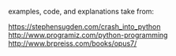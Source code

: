 
examples, code, and explanations take from:

https://stephensugden.com/crash_into_python
http://www.programiz.com/python-programming
http://www.brpreiss.com/books/opus7/
